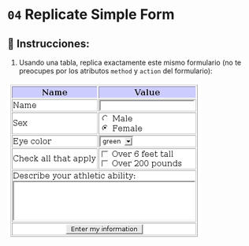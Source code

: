 # `04` Replicate Simple Form

## 📝 Instrucciones:

1. Usando una tabla, replica exactamente este mismo formulario (no te preocupes por los atributos `method` y `action` del formulario):

![Formulario HTML](../../.learn/assets/5xKY0rI.png?raw=true)
